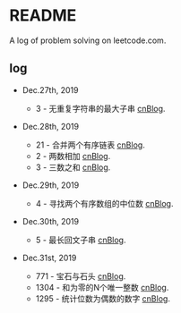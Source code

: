 # README

A log of problem solving on leetcode.com.

## log

- Dec.27th, 2019
  - 3 - 无重复字符串的最大子串 [cnBlog](https://www.cnblogs.com/litun/p/12108304.html).

- Dec.28th, 2019
  - 21 - 合并两个有序链表 [cnBlog](https://www.cnblogs.com/litun/p/12112908.html).
  - 2 - 两数相加 [cnBlog](https://www.cnblogs.com/litun/p/12112941.html).
  - 3 - 三数之和 [cnBlog](https://www.cnblogs.com/litun/p/12113072.html).

- Dec.29th, 2019
  - 4 - 寻找两个有序数组的中位数 [cnBlog](https://www.cnblogs.com/litun/p/12116879.html).
  
- Dec.30th, 2019
  - 5 - 最长回文子串 [cnBlog](https://www.cnblogs.com/litun/p/12122233.html).

- Dec.31st, 2019
  - 771 - 宝石与石头 [cnBlog](https://www.cnblogs.com/litun/p/12127840.html).
  - 1304 - 和为零的N个唯一整数 [cnBlog](https://www.cnblogs.com/litun/p/12127859.html).
  - 1295 - 统计位数为偶数的数字 [cnBlog](https://www.cnblogs.com/litun/p/12127886.html).